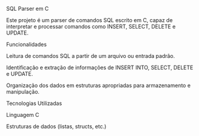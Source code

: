 SQL Parser em C

Este projeto é um parser de comandos SQL escrito em C, capaz de interpretar e processar comandos como INSERT, SELECT, DELETE e UPDATE.

Funcionalidades

Leitura de comandos SQL a partir de um arquivo ou entrada padrão.

Identificação e extração de informações de INSERT INTO, SELECT, DELETE e UPDATE.

Organização dos dados em estruturas apropriadas para armazenamento e manipulação.

Tecnologias Utilizadas

Linguagem C

Estruturas de dados (listas, structs, etc.)
